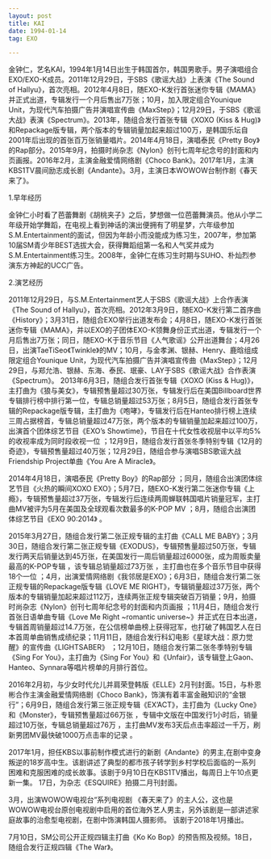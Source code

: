 ```yaml
---
layout: post
title: KAI
date: 1994-01-14
tag: EXO 

---     
```


金钟仁，艺名KAI，1994年1月14日出生于韩国首尔，韩国男歌手。男子演唱组合EXO/EXO-K成员。2011年12月29日，于SBS《歌谣大战》上表演《The Sound of Hallyu》，首次亮相。2012年4月8日，随EXO-K发行首张迷你专辑《MAMA》并正式出道，专辑发行一个月后售出7万张；10月，加入限定组合Younique Unit，为现代汽车拍摄广告并演唱宣传曲《MaxStep》；12月29日，于SBS《歌谣大战》表演《Spectrum》。2013年，随组合发行首张专辑《XOXO (Kiss & Hug)》和Repackage版专辑，两个版本的专辑销量加起来超过100万，是韩国乐坛自2001年后出现的首张百万张销量唱片。2014年4月18日，演唱泰民《Pretty Boy》的Rap部分。2015年9月，拍摄时尚杂志《Nylon》创刊七周年纪念号的封面和内页画报。2016年2月，主演金融爱情网络剧《Choco Bank》。2017年1月，主演KBS1TV晨间励志成长剧《Andante》。3月，主演日本WOWOW台制作剧《春天来了》。  

1.早年经历

金钟仁小时看了芭蕾舞剧《胡桃夹子》之后，梦想做一位芭蕾舞演员。他从小学二年级开始学舞蹈，在电视上看到神话的演出便拥有了明星梦，六年级参加S.M.Entertainment的面试，但因为年龄小而没能成为练习生，2007年，参加第10届SM青少年BEST选拔大会，获得舞蹈组第一名和人气奖并成为S.M.Entertainment练习生。2008年，金钟仁在练习生时期与SUHO、朴灿烈参演东方神起的UCC广告。

2.演艺经历

2011年12月29日，与S.M.Entertainment艺人于SBS《歌谣大战》上合作表演《The Sound of Hallyu》，首次亮相。2012年3月9日，随EXO-K发行第二首序曲《History》；3月31日，随组合EXO举行出道发布会；4月8日，随EXO-K发行首张迷你专辑《MAMA》，并以EXO的子团体EXO-K领舞身份正式出道，专辑发行一个月后售出7万张；同日，随EXO-K于音乐节目《人气歌谣》公开出道舞台；4月26日，出演TaeTiSeo《Twinkle》的MV；10月，与金孝渊、银赫、Henry、鹿晗组成限定组合Younique Unit，为现代汽车拍摄广告并演唱宣传曲《MaxStep》；12月29日，与郑允浩、银赫、东海、泰民、珉豪、LAY于SBS《歌谣大战》合作表演《Spectrum》。
2013年6月3日，随组合发行首张专辑《XOXO (Kiss & Hug)》，主打曲为《狼与美女》，专辑预售量超过30万张，专辑发行后在美国Billboard世界专辑排行榜中排行第一位，专辑总销量超过53万张；8月5日，随组合发行首张专辑的Repackage版专辑，主打曲为《咆哮》，专辑发行后在Hanteo排行榜上连续三周占据榜首，专辑总销量超过47万张，两个版本的专辑销量加起来超过100万，出演首个团体综艺节目《EXO’s Showtime》，节目在十代女性收视层中以平均5%的收视率成为同时段收视一位  ；12月9日，随组合发行首张冬季特别专辑《12月的奇迹》，专辑预售量超过40万张；12月29日，随组合参与演唱SBS歌谣大战Friendship Project单曲《You Are A Miracle》。

2014年4月18日，演唱泰民《Pretty Boy》的Rap部分 ；同月，随组合出演团体综艺节目《火热的瞬间XOXO EXO》；5月7日，随EXO-K发行第二张迷你专辑《上瘾》，专辑预售量超过37万张，专辑发行后连续两周蝉联韩国唱片销量冠军，主打曲MV被评为5月在美国及全球观看次数最多的K-POP MV  ；8月，随组合出演团体综艺节目《EXO 90:2014》 。

2015年3月27日，随组合发行第二张正规专辑的主打曲《CALL ME BABY》；3月30日，随组合发行第二张正规专辑《EXODUS》，专辑预售量超过50万张，专辑发行两天后销量达到45万张，在美国发行一周后销量超过6000张，成为周贩卖量最高的K-POP专辑 ，该专辑总销量超过73万张 ，主打曲也在多个音乐节目中获得18个一位 ；4月，出演爱情网络剧《我邻居是EXO》；6月3日，随组合发行第二张正规专辑的Repackage版专辑《LOVE ME RIGHT》，专辑销量超过37万张，两个版本的专辑销量加起来超过112万，连续两张正规专辑突破百万销量；9月，拍摄时尚杂志《Nylon》创刊七周年纪念号的封面和内页画报  ；11月4日，随组合发行首张日语单曲专辑《Love Me Right ~romantic universe~》并正式在日本出道，专辑首周销量超过14.7万张，在公信榜单曲榜上获得冠军，也打破了韩国艺人在日本首周单曲销售成绩纪录；11月11日，随组合发行科幻电影《星球大战：原力觉醒》的宣传曲《LIGHTSABER》 ；12月10日，随组合发行第二张冬季特别专辑《Sing For You》，主打曲为《Sing For You》和《Unfair》，该专辑登上Gaon、Hanteo、Synnara等唱片榜单的月排行首位。

2016年2月初，与少女时代允儿并肩荣登韩版《ELLE》2月刊封面。15日，与朴恩彬合作主演金融爱情网络剧《Choco Bank》，饰演有着丰富金融知识的“金银行”；6月9日，随组合发行第三张正规专辑《EX’ACT》，主打曲为《Lucky One》和《Monster》，专辑预售量超过66万张 ，专辑中文版在中国发行1小时后，销量超过10万张，专辑总销量超过76万 ，主打曲MV发布3天后点击率超过一千万，刷新男团MV最快破1000万点击率的记录 。

2017年1月，担任KBS以事前制作模式进行的新剧《Andante》的男主,在剧中变身叛逆的18岁高中生。该剧讲述了典型的都市孩子转学到乡村学校后面临的一系列困难和克服困难的成长故事。该剧于9月10日在KBS1TV播出，每周日上午10点更新一集。 17日，为杂志《ESQUIRE》拍摄二月刊封面。

3月，出演WOWOW电视台“系列电视剧 《春天来了》的主人公，这也是WOWOW电视台原创电视剧中启用的首位海外艺人男主，另外该剧是一部讲述家庭故事的治愈型电视剧，在剧中饰演韩国人摄影师。 该剧于2018年1月播出。

7月10日，SM公司公开正规四辑主打曲《Ko Ko Bop》的预告照及视频。18日，随组合发行正规四辑《The War》。 
